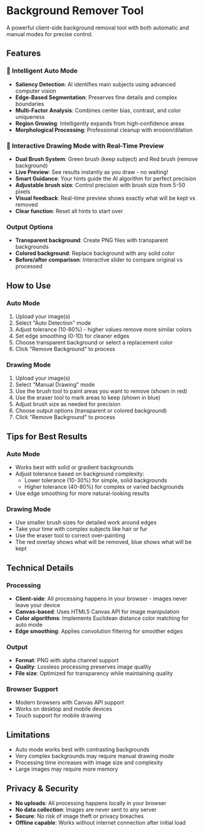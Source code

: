# Background Remover Tool

A powerful client-side background removal tool with both automatic and manual modes for precise control.

## Features

### 🎯 Intelligent Auto Mode
- **Saliency Detection**: AI identifies main subjects using advanced computer vision
- **Edge-Based Segmentation**: Preserves fine details and complex boundaries
- **Multi-Factor Analysis**: Combines center bias, contrast, and color uniqueness
- **Region Growing**: Intelligently expands from high-confidence areas
- **Morphological Processing**: Professional cleanup with erosion/dilation

### 🎨 Interactive Drawing Mode with Real-Time Preview
- **Dual Brush System**: Green brush (keep subject) and Red brush (remove background)
- **Live Preview**: See results instantly as you draw - no waiting!
- **Smart Guidance**: Your hints guide the AI algorithm for perfect precision
- **Adjustable brush size**: Control precision with brush size from 5-50 pixels
- **Visual feedback**: Real-time preview shows exactly what will be kept vs removed
- **Clear function**: Reset all hints to start over

### Output Options
- **Transparent background**: Create PNG files with transparent backgrounds
- **Colored background**: Replace background with any solid color
- **Before/after comparison**: Interactive slider to compare original vs processed

## How to Use

### Auto Mode
1. Upload your image(s)
2. Select "Auto Detection" mode
3. Adjust tolerance (10-80%) - higher values remove more similar colors
4. Set edge smoothing (0-10) for cleaner edges
5. Choose transparent background or select a replacement color
6. Click "Remove Background" to process

### Drawing Mode
1. Upload your image(s)
2. Select "Manual Drawing" mode
3. Use the brush tool to paint areas you want to remove (shown in red)
4. Use the eraser tool to mark areas to keep (shown in blue)
5. Adjust brush size as needed for precision
6. Choose output options (transparent or colored background)
7. Click "Remove Background" to process

## Tips for Best Results

### Auto Mode
- Works best with solid or gradient backgrounds
- Adjust tolerance based on background complexity:
  - Lower tolerance (10-30%) for simple, solid backgrounds
  - Higher tolerance (40-80%) for complex or varied backgrounds
- Use edge smoothing for more natural-looking results

### Drawing Mode
- Use smaller brush sizes for detailed work around edges
- Take your time with complex subjects like hair or fur
- Use the eraser tool to correct over-painting
- The red overlay shows what will be removed, blue shows what will be kept

## Technical Details

### Processing
- **Client-side**: All processing happens in your browser - images never leave your device
- **Canvas-based**: Uses HTML5 Canvas API for image manipulation
- **Color algorithms**: Implements Euclidean distance color matching for auto mode
- **Edge smoothing**: Applies convolution filtering for smoother edges

### Output
- **Format**: PNG with alpha channel support
- **Quality**: Lossless processing preserves image quality
- **File size**: Optimized for transparency while maintaining quality

### Browser Support
- Modern browsers with Canvas API support
- Works on desktop and mobile devices
- Touch support for mobile drawing

## Limitations

- Auto mode works best with contrasting backgrounds
- Very complex backgrounds may require manual drawing mode
- Processing time increases with image size and complexity
- Large images may require more memory

## Privacy & Security

- **No uploads**: All processing happens locally in your browser
- **No data collection**: Images are never sent to any server
- **Secure**: No risk of image theft or privacy breaches
- **Offline capable**: Works without internet connection after initial load